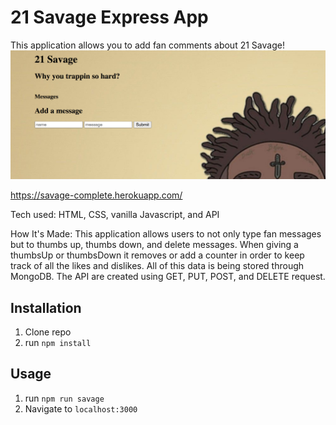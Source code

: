 # 21 Savage Express App

This application allows you to add fan comments about 21 Savage!
![21 Savage](public/Savageexpress.png)

https://savage-complete.herokuapp.com/

Tech used: HTML, CSS, vanilla Javascript, and API

How It's Made:
This application allows users to not only type fan messages but to thumbs up, thumbs down, and delete messages. When giving a thumbsUp or thumbsDown it removes or add a counter in order to keep track of all the likes and dislikes. All of this data is being stored through MongoDB. The API are created using GET, PUT, POST, and DELETE request.

## Installation
1. Clone repo
2. run `npm install`

## Usage

1. run `npm run savage`
2. Navigate to `localhost:3000`
